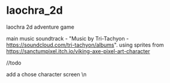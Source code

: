 # laochra_2d
laochra 2d adventure game

main music soundtrack - "Music by Tri-Tachyon - https://soundcloud.com/tri-tachyon/albums".
using sprites from https://sanctumpixel.itch.io/viking-axe-pixel-art-character


//todo

add a chose character screen \n
